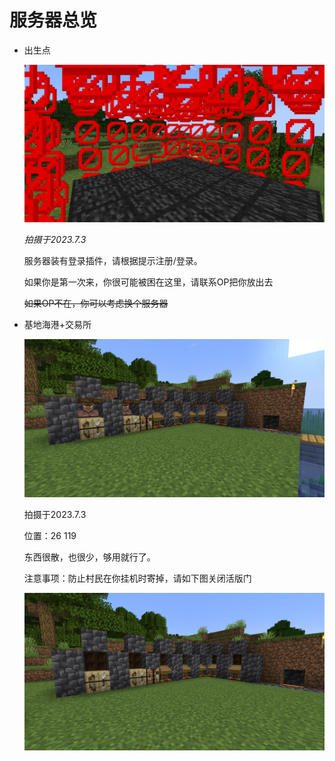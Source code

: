 # 服务器总览

- 出生点
  
  <img src="pictrues/出生点.png" title="" alt="" width="657">
  
  *拍摄于2023.7.3*
  
  服务器装有登录插件，请根据提示注册/登录。
  
  如果你是第一次来，你很可能被困在这里，请联系OP把你放出去
  
  ~~如果OP不在，你可以考虑换个服务器~~

- 基地海港+交易所
  
  <img src="pictrues/海港+交易所.png" title="" alt="" width="667">
  
  拍摄于2023.7.3
  
  位置：26 119
  
  东西很散，也很少，够用就行了。
  
  注意事项：防止村民在你挂机时寄掉，请如下图关闭活版门
  
  <img src="pictrues/交易所_关门.png" title="" alt="" width="675">
